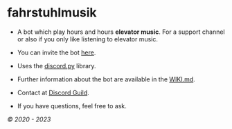 # fahrstuhlmusik

- A bot which play hours and hours **elevator music**. For a support channel or also if you only like listening to elevator music.

- You can invite the bot [here](https://discord.com/oauth2/authorize?client_id=669888310507995136&permissions=3147776&redirect_uri=https%3A%2F%2Fbots.muffintime.tk%2F&scope=bot%20applications.commands).

- Uses the [discord.py](https://github.com/Rapptz/discord.py) library.

- Further information about the bot are available in the [WIKI.md](https://github.com/RealMuffinTime/fahrstuhlmusik/blob/master/WIKI.md).

- Contact at [Discord Guild](https://discord.gg/Da9haye/).

- If you have questions, feel free to ask.

*© 2020 - 2023*
